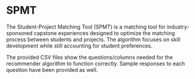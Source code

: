 # SPMT
The Student-Project Matching Tool (SPMT) is a matching tool for industry-sponsored capstone experiences designed to optimize the matching process between students and projects. The algorithm focuses on skill development while still accounting for student preferences.

The provided CSV files show the questions/columns needed for the recommender algorithm to function correctly. Sample responses to each question have been provided as well.